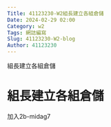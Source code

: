 ```yaml
---
Title: 41123230-W2組長建立各組倉儲
Date: 2024-02-29 02:00
Category: w2
Tags: 網誌編寫
Slug: 41123230-W2-blog
Author: 41123230
---
```


組長建立各組倉儲

<!-- PELICAN_END_SUMMARY -->
# 組長建立各組倉儲
加入2b-midag7